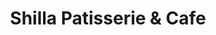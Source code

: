---
title: "Shilla Patisserie & Cafe"
url: /centreville/shilla-patisserie-and-cafe/
shop: pastry
---